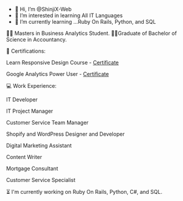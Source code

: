 - 👋 Hi, I’m @ShinjiX-Web
- 👀 I’m interested in learning All IT Languages
- 🌱 I’m currently learning ...Ruby On Rails, Python, and SQL

🧑‍🎓 Masters in Business Analytics Student.
🧑‍🎓Graduate of Bachelor of Science in Accountancy.


🧣 Certifications:

Learn Responsive Design Course - [Certificate](https://www.codecademy.com/profiles/NateXError/certificates/3a62023b0054dc793edc0adecd715fd7)

Google Analytics Power User - [Certificate](https://analytics.google.com/analytics/academy/certificate/zJ9tRuxhSfagPs-nffyTzg)


💻 Work Experience:

IT Developer

IT Project Manager

Customer Service Team Manager

Shopify and WordPress Designer and Developer

Digital Marketing Assistant

Content Writer

Mortgage Consultant

Customer Service Specialist


⏳ I'm currently working on Ruby On Rails, Python, C#, and SQL.

<!---
ShinjiX-Web/ShinjiX-Web is a ✨ special ✨ repository because its `README.md` (this file) appears on your GitHub profile.
You can click the Preview link to take a look at your changes.
--->
